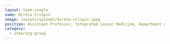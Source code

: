 ```yaml
---
layout: team-single
name: Mireia Crispin
image: /assets/uploads/mireia-crispin.jpeg
position: Assistant Professor, Integrated Cancer Medicine, Department of Oncology
category:
  - steering-group
---
```

